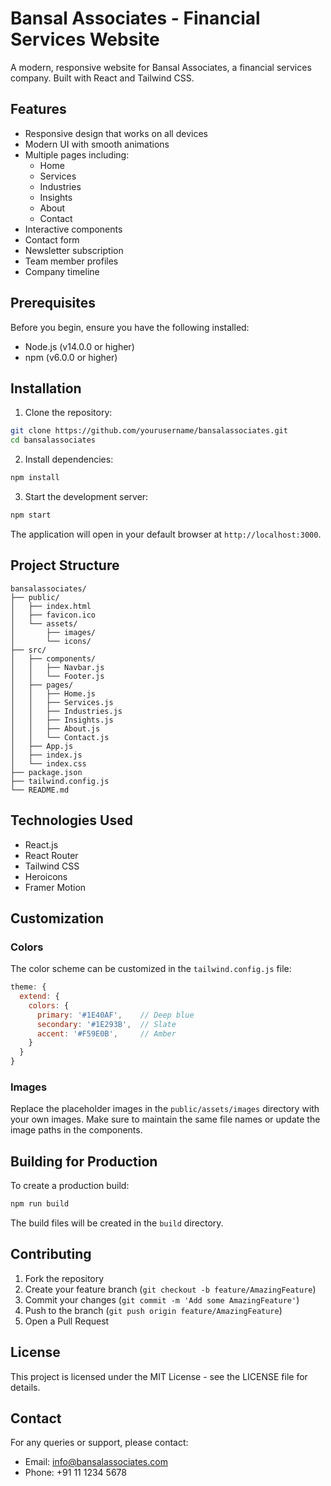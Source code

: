 # Bansal Associates - Financial Services Website

A modern, responsive website for Bansal Associates, a financial services company. Built with React and Tailwind CSS.

## Features

- Responsive design that works on all devices
- Modern UI with smooth animations
- Multiple pages including:
  - Home
  - Services
  - Industries
  - Insights
  - About
  - Contact
- Interactive components
- Contact form
- Newsletter subscription
- Team member profiles
- Company timeline

## Prerequisites

Before you begin, ensure you have the following installed:
- Node.js (v14.0.0 or higher)
- npm (v6.0.0 or higher)

## Installation

1. Clone the repository:
```bash
git clone https://github.com/yourusername/bansalassociates.git
cd bansalassociates
```

2. Install dependencies:
```bash
npm install
```

3. Start the development server:
```bash
npm start
```

The application will open in your default browser at `http://localhost:3000`.

## Project Structure

```
bansalassociates/
├── public/
│   ├── index.html
│   ├── favicon.ico
│   └── assets/
│       ├── images/
│       └── icons/
├── src/
│   ├── components/
│   │   ├── Navbar.js
│   │   └── Footer.js
│   ├── pages/
│   │   ├── Home.js
│   │   ├── Services.js
│   │   ├── Industries.js
│   │   ├── Insights.js
│   │   ├── About.js
│   │   └── Contact.js
│   ├── App.js
│   ├── index.js
│   └── index.css
├── package.json
├── tailwind.config.js
└── README.md
```

## Technologies Used

- React.js
- React Router
- Tailwind CSS
- Heroicons
- Framer Motion

## Customization

### Colors

The color scheme can be customized in the `tailwind.config.js` file:

```javascript
theme: {
  extend: {
    colors: {
      primary: '#1E40AF',    // Deep blue
      secondary: '#1E293B',  // Slate
      accent: '#F59E0B',     // Amber
    }
  }
}
```

### Images

Replace the placeholder images in the `public/assets/images` directory with your own images. Make sure to maintain the same file names or update the image paths in the components.

## Building for Production

To create a production build:

```bash
npm run build
```

The build files will be created in the `build` directory.

## Contributing

1. Fork the repository
2. Create your feature branch (`git checkout -b feature/AmazingFeature`)
3. Commit your changes (`git commit -m 'Add some AmazingFeature'`)
4. Push to the branch (`git push origin feature/AmazingFeature`)
5. Open a Pull Request

## License

This project is licensed under the MIT License - see the LICENSE file for details.

## Contact

For any queries or support, please contact:
- Email: info@bansalassociates.com
- Phone: +91 11 1234 5678
